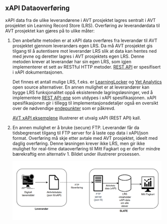 ## xAPI Dataoverføring

xAPI data  fra de ulike leverandørene i AVT prosjektet lagres sentralt i AVT prosjektet sin Learning Record Store (LRS). Overføring av leverandørdata til AVT prosjektet kan gjøres på to ulike måter:
1) Den anbefalte metoden er at xAPI data overføres fra leverandør til AVT prosjektet gjennom leverandørs egen LRS. Da må AVT prosjektet gis tilgang til å autentisere mot leverandør LRS slik at data kan hentes ned med jevne og deretter lagres i AVT prosjektets egen LRS. Denne metoden krever at leverandør har sin egen LRS, som igjen implementerer et sett av RESTful HTTP metoder. [REST API](https://github.com/adlnet/xAPI-Spec/blob/master/xAPI-Communication.md#20-resources) er spesifisert i xAPI dokumentasjonen. 

    Det finnes et antall mulige LRS, f.eks. er [LearningLocker](https://docs.learninglocker.net/welcome/#) og [Yet Analytics](https://www.yetanalytics.com/news/yet-analytics-releases-sql-lrs-a-new-open-source-xapi-learning-record-store) open source alternativer. En annen mulighet er at leverandører kan bygge LRS funksjonalitet oppå eksisterende lagringsløsninger, ved å implementere [REST API-ene](https://github.com/adlnet/xAPI-Spec/blob/master/xAPI-Communication.md#20-resources) som utdypes i xAPI spesifikasjonen. xAPI spesifikasjonen gir i tillegg til implementasjonsdetaljer også en oversikt over de nødvendige [endepunkter](https://github.com/adlnet/xAPI-Spec/blob/master/xAPI-Communication.md#appendix-b-table-of-all-resources) som er påkrevd.

    [AVT xAPI eksemplene](./eksempler.md) illustrerer et utvalg xAPI (REST API) kall. 

2) En annen mulighet er å bruke (secure) FTP. Leverandør får da tidsbegrenset tilgang til FTP server for å laste opp data i xAPI/json format. Overføring må skje etter avtale med AVT prosjektet, ideelt med daglig overføring. Denne løsningen krever ikke LRS, men gir ikke mulighet for real-time dataoverføring til Mitt Fagkart og er derfor mindre bærekraftig enn alternativ 1. Bildet under illustrerer prosessen.

    ![FTP](./bilder/ftp%20dataoverfoering.png)